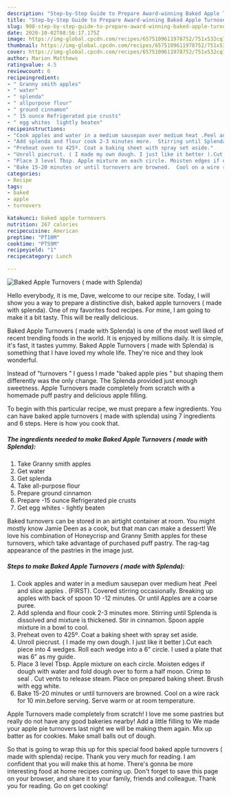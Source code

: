```yaml
---
description: "Step-by-Step Guide to Prepare Award-winning Baked Apple Turnovers ( made with Splenda)"
title: "Step-by-Step Guide to Prepare Award-winning Baked Apple Turnovers ( made with Splenda)"
slug: 908-step-by-step-guide-to-prepare-award-winning-baked-apple-turnovers-made-with-splenda
date: 2020-10-02T08:56:17.175Z
image: https://img-global.cpcdn.com/recipes/6575109611978752/751x532cq70/baked-apple-turnovers-made-with-splenda-recipe-main-photo.jpg
thumbnail: https://img-global.cpcdn.com/recipes/6575109611978752/751x532cq70/baked-apple-turnovers-made-with-splenda-recipe-main-photo.jpg
cover: https://img-global.cpcdn.com/recipes/6575109611978752/751x532cq70/baked-apple-turnovers-made-with-splenda-recipe-main-photo.jpg
author: Marion Matthews
ratingvalue: 4.5
reviewcount: 6
recipeingredient:
- " Granny smith apples"
- " water"
- " splenda"
- " allpurpose flour"
- " ground cinnamon"
- " 15 ounce Refrigerated pie crusts"
- " egg whites  lightly beaten"
recipeinstructions:
- "Cook apples and water in a medium sausepan over medium heat .Peel and slice apples . (FIRST). Covered stirring occasionally. Breaking up apples with back of spoon 10 -12 minutes. Or until Apples are a coarse puree."
- "Add splenda and flour cook 2-3 minutes more.  Stirring until Splenda is dissolved and mixture is thickened. Stir in cinnamon.  Spoon apple mixture in a bowl to cool."
- "Preheat oven to 425º. Coat a baking sheet with spray set aside."
- "Unroll piecrust. ( I made my own dough. I just like it better ).Cut each piece into 4 wedges. Roll each wedge into a 6&#34; circle.  I used a plate that was 6&#34; as my guide."
- "Place 3 level Tbsp. Apple mixture on each circle. Moisten edges if dough with water and fold dough over to form a half moon. Crimp to seal . Cut vents to release steam. Place on prepared baking sheet. Brush with egg white."
- "Bake 15-20 minutes or until turnovers are browned.  Cool on a wire rack for 10 min.before serving. Serve warm or at room temperature."
categories:
- Recipe
tags:
- baked
- apple
- turnovers

katakunci: baked apple turnovers 
nutrition: 267 calories
recipecuisine: American
preptime: "PT10M"
cooktime: "PT59M"
recipeyield: "1"
recipecategory: Lunch

---
```



![Baked Apple Turnovers ( made with Splenda)](https://img-global.cpcdn.com/recipes/6575109611978752/751x532cq70/baked-apple-turnovers-made-with-splenda-recipe-main-photo.jpg)

Hello everybody, it is me, Dave, welcome to our recipe site. Today, I will show you a way to prepare a distinctive dish, baked apple turnovers ( made with splenda). One of my favorites food recipes. For mine, I am going to make it a bit tasty. This will be really delicious.

Baked Apple Turnovers ( made with Splenda) is one of the most well liked of recent trending foods in the world. It is enjoyed by millions daily. It is simple, it's fast, it tastes yummy. Baked Apple Turnovers ( made with Splenda) is something that I have loved my whole life. They're nice and they look wonderful.

Instead of &#34;turnovers &#34; I guess I made &#34;baked apple pies &#34; but shaping them differently was the only change. The Splenda provided just enough sweetness. Apple Turnovers made completely from scratch with a homemade puff pastry and delicious apple filling.


To begin with this particular recipe, we must prepare a few ingredients. You can have baked apple turnovers ( made with splenda) using 7 ingredients and 6 steps. Here is how you cook that.

<!--inarticleads1-->

##### The ingredients needed to make Baked Apple Turnovers ( made with Splenda):

1. Take  Granny smith apples
1. Get  water
1. Get  splenda
1. Take  all-purpose flour
1. Prepare  ground cinnamon
1. Prepare  -15 ounce Refrigerated pie crusts
1. Get  egg whites - lightly beaten


Baked turnovers can be stored in an airtight container at room. You might mostly know Jamie Deen as a cook, but that man can make a dessert! We love his combination of Honeycrisp and Granny Smith apples for these turnovers, which take advantage of purchased puff pastry. The rag-tag appearance of the pastries in the image just. 

<!--inarticleads2-->

##### Steps to make Baked Apple Turnovers ( made with Splenda):

1. Cook apples and water in a medium sausepan over medium heat .Peel and slice apples . (FIRST). Covered stirring occasionally. Breaking up apples with back of spoon 10 -12 minutes. Or until Apples are a coarse puree.
1. Add splenda and flour cook 2-3 minutes more.  Stirring until Splenda is dissolved and mixture is thickened. Stir in cinnamon.  Spoon apple mixture in a bowl to cool.
1. Preheat oven to 425º. Coat a baking sheet with spray set aside.
1. Unroll piecrust. ( I made my own dough. I just like it better ).Cut each piece into 4 wedges. Roll each wedge into a 6&#34; circle.  I used a plate that was 6&#34; as my guide.
1. Place 3 level Tbsp. Apple mixture on each circle. Moisten edges if dough with water and fold dough over to form a half moon. Crimp to seal . Cut vents to release steam. Place on prepared baking sheet. Brush with egg white.
1. Bake 15-20 minutes or until turnovers are browned.  Cool on a wire rack for 10 min.before serving. Serve warm or at room temperature.


Apple Turnovers made completely from scratch! I love me some pastries but really do not have any good bakeries nearby! Add a little filling to We made your apple pie turnovers last night we will be making them again. Mix up batter as for cookies. Make small balls out of dough. 

So that is going to wrap this up for this special food baked apple turnovers ( made with splenda) recipe. Thank you very much for reading. I am confident that you will make this at home. There's gonna be more interesting food at home recipes coming up. Don't forget to save this page on your browser, and share it to your family, friends and colleague. Thank you for reading. Go on get cooking!
